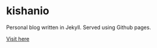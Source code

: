 kishanio
========

Personal blog written in Jekyll. Served using Github pages.


[Visit here](http://kishanio.github.io)
